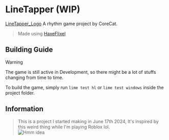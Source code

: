 # LineTapper (WIP)
[LineTapper_Logo](resource/logo.png)
A rhythm game project by CoreCat.
> Made using [HaxeFlixel](https://haxeflixel.com/)

## Building Guide
> [!WARNING]  
> The game is still active in Development, so there might be a lot of stuffs changing from time to time.

To build the game, simply run `lime test hl` or `lime test windows` inside the project folder.

## Information
> This is a project I started making in June 17th 2024, It's inspired by this weird thing while I'm playing Roblox lol.\
![Hmm idea](https://github.com/Core5570RYT/LineTapper/blob/main/assets/where-i-got-the-idea-from.gif?raw=true)